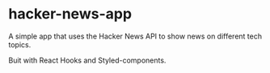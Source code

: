 # hacker-news-app
A simple app that uses the Hacker News API to show news on different tech topics.

Buit with React Hooks and Styled-components.
